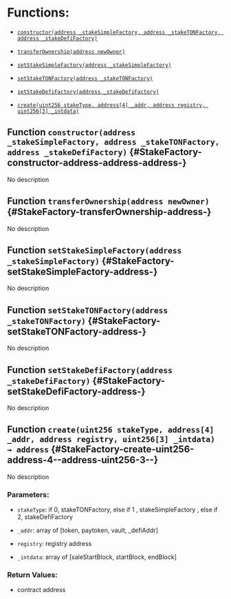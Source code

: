 # Functions:

- [`constructor(address _stakeSimpleFactory, address _stakeTONFactory, address _stakeDefiFactory)`](#StakeFactory-constructor-address-address-address-)

- [`transferOwnership(address newOwner)`](#StakeFactory-transferOwnership-address-)

- [`setStakeSimpleFactory(address _stakeSimpleFactory)`](#StakeFactory-setStakeSimpleFactory-address-)

- [`setStakeTONFactory(address _stakeTONFactory)`](#StakeFactory-setStakeTONFactory-address-)

- [`setStakeDefiFactory(address _stakeDefiFactory)`](#StakeFactory-setStakeDefiFactory-address-)

- [`create(uint256 stakeType, address[4] _addr, address registry, uint256[3] _intdata)`](#StakeFactory-create-uint256-address-4--address-uint256-3--)

## Function `constructor(address _stakeSimpleFactory, address _stakeTONFactory, address _stakeDefiFactory)` {#StakeFactory-constructor-address-address-address-}

No description

## Function `transferOwnership(address newOwner)` {#StakeFactory-transferOwnership-address-}

No description

## Function `setStakeSimpleFactory(address _stakeSimpleFactory)` {#StakeFactory-setStakeSimpleFactory-address-}

No description

## Function `setStakeTONFactory(address _stakeTONFactory)` {#StakeFactory-setStakeTONFactory-address-}

No description

## Function `setStakeDefiFactory(address _stakeDefiFactory)` {#StakeFactory-setStakeDefiFactory-address-}

No description

## Function `create(uint256 stakeType, address[4] _addr, address registry, uint256[3] _intdata) → address` {#StakeFactory-create-uint256-address-4--address-uint256-3--}

No description

### Parameters:

- `stakeType`: if 0, stakeTONFactory, else if 1 , stakeSimpleFactory , else if 2, stakeDefiFactory

- `_addr`: array of [token, paytoken, vault, _defiAddr]

- `registry`:  registry address

- `_intdata`: array of [saleStartBlock, startBlock, endBlock]

### Return Values:

- contract address
